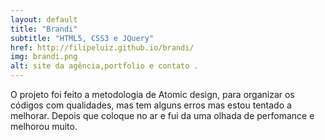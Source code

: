 ```yaml
---
layout: default
title: "Brandi"
subtitle: "HTML5, CSS3 e JQuery"
href: http://filipeluiz.github.io/brandi/
img: brandi.png
alt: site da agência,portfolio e contato .
---
```


O projeto foi feito a metodologia de Atomic design, para organizar os códigos com qualidades, mas tem alguns erros mas estou tentado a melhorar. Depois que coloque no ar e fui da uma olhada de perfomance e melhorou muito.   
